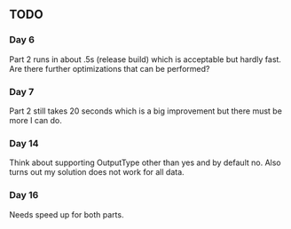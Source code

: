 ## TODO

### Day 6

Part 2 runs in about .5s (release build) which is acceptable but hardly fast. Are there further optimizations that can be performed?

### Day 7

Part 2 still takes 20 seconds which is a big improvement but there must be more I can do.

### Day 14

Think about supporting OutputType other than yes and by default no. Also turns out my solution does not work for all data.

### Day 16

Needs speed up for both parts.

